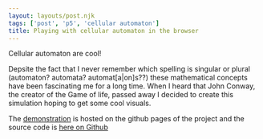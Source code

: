 ```yaml
---
layout: layouts/post.njk
tags: ['post', 'p5', 'cellular automaton']
title: Playing with cellular automaton in the browser
---
```


Cellular automaton are cool! 

Depsite the fact that I never remember which spelling is singular or plural (automaton? automata? automat[a|on]s??) these mathematical concepts have been fascinating me for a long time.
When I heard that John Conway, the creator of the Game of life, passed away I decided to create this simulation hoping to get some cool visuals.

The [demonstration](https://statox.github.io/p5-cellular-automaton/) is hosted on the github pages of the project and the source code is [here on Github](https://github.com/statox/p5-cellular-automaton)

